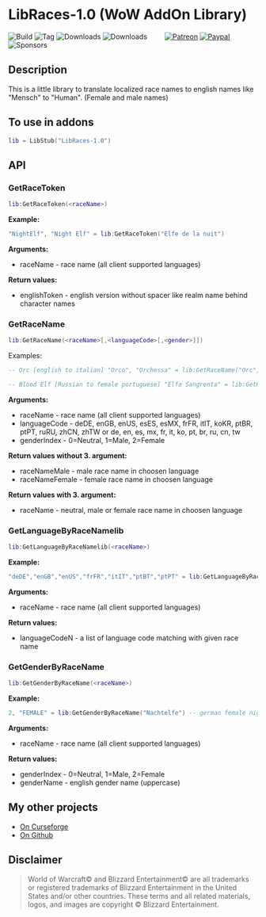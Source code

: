 # LibRaces-1.0 (WoW AddOn Library)
![Build](https://img.shields.io/github/actions/workflow/status/HizurosWoWAddOns/LibRaces-1.0/packager.yml?style=flat-square)
![Tag](https://img.shields.io/github/v/tag/HizurosWoWAddOns/LibRaces-1.0?style=flat-square)
![Downloads](https://img.shields.io/github/downloads/HizurosWoWAddOns/LibRaces-1.0/total?style=flat-square)
![Downloads](https://img.shields.io/github/downloads/HizurosWoWAddOns/LibRaces-1.0/latest/total?style=flat-square)
&nbsp; &nbsp; &nbsp; &nbsp;
[![Patreon](https://img.shields.io/badge/&zwj;-Patreon-gray?logo=patreon&color=red&style=flat-square)](https://www.patreon.com/bePatron?u=12558524)
[![Paypal](https://img.shields.io/badge/&zwj;-Paypal-gray?logo=paypal&color=blue&style=flat-square)](https://paypal.me/hizuro)
![Sponsors](https://img.shields.io/github/sponsors/HizurosWoWAddOns?logo=github&style=flat-square)

## Description
This is a little library to translate localized race names to english names like "Mensch" to "Human". (Female and male names)

## To use in addons
```lua
lib = LibStub("LibRaces-1.0")
```

## API

### GetRaceToken
```lua
lib:GetRaceToken(<raceName>)
```

**Example:**
```lua
"NightElf", "Night Elf" = lib:GetRaceToken("Elfe de la nuit")
```

**Arguments:**
* raceName - race name (all client supported languages)

**Return values:**
* englishToken - english version without spacer like realm name behind character names

### GetRaceName
```lua
lib:GetRaceName(<raceName>[,<languageCode>[,<gender>]])
```

Examples:
```lua
-- Orc [english to italian] "Orco", "Orchessa" = lib:GetRaceName("Orc","itIT")

-- Blood Elf [Russian to female portuguese] "Elfa Sangrenta" = lib:GetRaceName("Эльф крови","ptPT",2)
```

**Arguments:**
* raceName - race name (all client supported languages)
* languageCode - deDE, enGB, enUS, esES, esMX, frFR, itIT, koKR, ptBR, ptPT, ruRU, zhCN, zhTW or de, en, es, mx, fr, it, ko, pt, br, ru, cn, tw
* genderIndex - 0=Neutral, 1=Male, 2=Female

**Return values without 3. argument:**
* raceNameMale - male race name in choosen language
* raceNameFemale - female race name in choosen language

**Return values with 3. argument:**
* raceName - neutral, male or female race name in choosen language

### GetLanguageByRaceNamelib
```lua
lib:GetLanguageByRaceNamelib(<raceName>)
```

**Example:**
```lua
"deDE","enGB","enUS","frFR","itIT","ptBT","ptPT" = lib:GetLanguageByRaceName("Troll")
```

**Arguments:**
* raceName - race name (all client supported languages)

**Return values:**
* languageCodeN - a list of language code matching with given race name

### GetGenderByRaceName
```lua
lib:GetGenderByRaceName(<raceName>)
```

**Example:**
```lua
2, "FEMALE" = lib:GetGenderByRaceName("Nachtelfe") -- german female night elf
```

**Arguments:**
* raceName - race name (all client supported languages)

**Return values:**
* genderIndex - 0=Neutral, 1=Male, 2=Female
* genderName - english gender name (uppercase)


## My other projects
* [On Curseforge](https://www.curseforge.com/members/hizuro_de/projects)
* [On Github](https://github.com/HizurosWoWAddOns?tab=repositories)

## Disclaimer
> World of Warcraft© and Blizzard Entertainment© are all trademarks or registered trademarks of Blizzard Entertainment in the United States and/or other countries. These terms and all related materials, logos, and images are copyright © Blizzard Entertainment.
